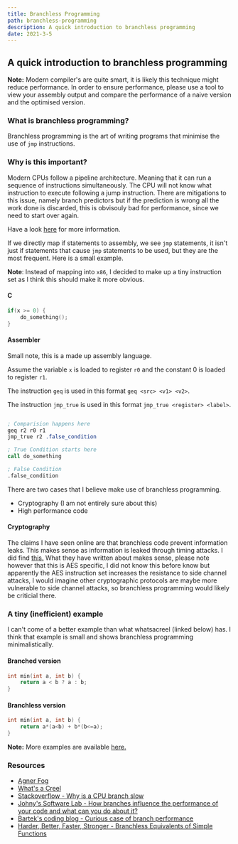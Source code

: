 ```yaml
---
title: Branchless Programming
path: branchless-programming
description: A quick introduction to branchless programming
date: 2021-3-5
---
```


## A quick introduction to branchless programming
**Note:** Modern compiler's are quite smart, it is likely this technique might reduce performance.
In order to ensure performance, please use a tool to view your assembly output and compare the performance of a naive version and the optimised version. 

### What is branchless programming?
Branchless programming is the art of writing programs that minimise the use 
of `jmp` instructions.  

### Why is this important? 
Modern CPUs follow a pipeline architecture. Meaning that it can run a sequence of instructions
simultaneously. The CPU will not know what instruction to execute following a jump instruction. There are mitigations to this issue, namely branch predictors but if the prediction is wrong 
all the work done is discarded, this is obvisouly bad for performance, since we need to start over again. 

Have a look <a href="https://stackoverflow.com/questions/9820319/why-is-a-cpu-branch-instruction-slow" target="_blank" rel=""> here</a> for more information.

If we directly map if statements to assembly, we see `jmp` statements, it isn't just if statements that cause `jmp` statements to be used, but they are the most frequent. Here is a small example.

**Note**: Instead of mapping into `x86`, I decided to make up a tiny instruction set as I think this should make it more obvious.

#### C
```c
if(x >= 0) {
    do_something();
}
```

#### Assembler
Small note, this is a made up assembly language. 

Assume the variable `x` is loaded to register `r0` and the constant 0 is loaded to 
register `r1`. 

The instruction `geq` is used in this format `geq <src> <v1> <v2>`. 

The instruction `jmp_true` is used in this format `jmp_true <register> <label>`. 

```nasm

; Comparision happens here
geq r2 r0 r1
jmp_true r2 .false_condition

; True Condition starts here
call do_something

; False Condition
.false_condition

``` 

There are two cases that I believe make use of branchless programming. 
* Cryptography (I am not entirely sure about this)
* High performance code

#### Cryptography
The claims I have seen online are that branchless code prevent information leaks. 
This makes sense as information is leaked through timing attacks.
I did find <a target="_blank" rel="noreferrer noopener" href="https://crypto.stackexchange.com/questions/30630/branchless-aes-implementation">this.</a> What they have written about makes sense, please note however that this is AES specific, I did not know this before know but apparently the AES instruction set increases the resistance to side channel attacks, I would imagine other cryptographic protocols are maybe more vulnerable to side channel attacks, so branchless programming would likely be criticial there. 



### A tiny (inefficient) example
I can't come of a better example than what whatsacreel (linked below) has. I think that example is small and shows branchless programming minimalistically.

#### Branched version
```c
int min(int a, int b) {
    return a < b ? a : b;
}
```

#### Branchless version
```c
int min(int a, int b) {
    return a*(a<b) + b*(b<=a);
}
```






**Note:** More examples are available <a target="_blank" rel="noreferrer noopener" href="https://hbfs.wordpress.com/2008/08/05/branchless-equivalents-of-simple-functions/">here.</a>

### Resources
* <a target="_blank" rel="noreferrer noopener" href="https://www.agner.org/optimize/">Agner Fog</a>
* <a target="_blank" rel="noreferrer noopener" href="https://www.youtube.com/watch?v=bVJ-mWWL7cE">What's a Creel</a>
* <a target="_blank" rel="noreferrer noopener" href="https://stackoverflow.com/questions/9820319/why-is-a-cpu-branch-instruction-slow">Stackoverflow - Why is a CPU branch slow </a>
* <a target="_blank" rel="noreferrer noopener" href="https://johnysswlab.com/how-branches-influence-the-performance-of-your-code-and-what-can-you-do-about-it/">Johny's Software Lab - How branches influence the performance of your code and what can you do about it?</a>
* <a target="_blank" rel="noreferrer noopener" href="https://www.bfilipek.com/2017/05/curius-case-of-branch-performance.html#summary">Bartek's coding blog  - Curious case of branch performance </a>
* <a target="_blank" rel="noreferrer noopener" href="https://hbfs.wordpress.com/2008/08/05/branchless-equivalents-of-simple-functions/">Harder, Better, Faster, Stronger - Branchless Equivalents of Simple Functions</a>

